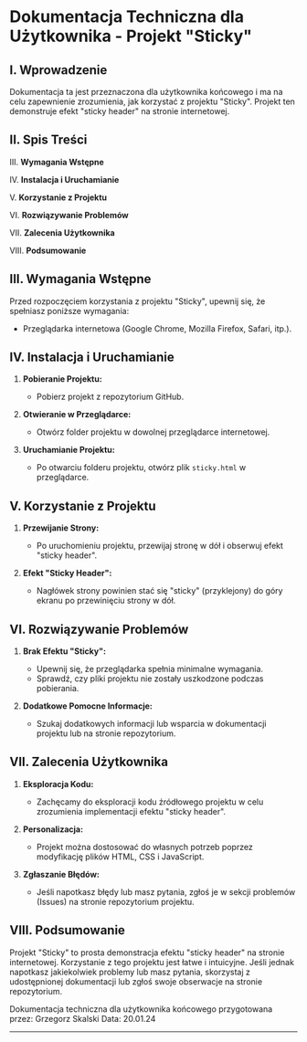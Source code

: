 # Dokumentacja Techniczna dla Użytkownika - Projekt "Sticky"

## I. Wprowadzenie

Dokumentacja ta jest przeznaczona dla użytkownika końcowego i ma na celu zapewnienie zrozumienia, jak korzystać z projektu "Sticky". Projekt ten demonstruje efekt "sticky header" na stronie internetowej.

## II. Spis Treści

III. **Wymagania Wstępne**

IV. **Instalacja i Uruchamianie**

V. **Korzystanie z Projektu**

VI. **Rozwiązywanie Problemów**

VII. **Zalecenia Użytkownika**

VIII. **Podsumowanie**

## III. Wymagania Wstępne

Przed rozpoczęciem korzystania z projektu "Sticky", upewnij się, że spełniasz poniższe wymagania:

- Przeglądarka internetowa (Google Chrome, Mozilla Firefox, Safari, itp.).

## IV. Instalacja i Uruchamianie

1. **Pobieranie Projektu:**
   - Pobierz projekt z repozytorium GitHub.

2. **Otwieranie w Przeglądarce:**
   - Otwórz folder projektu w dowolnej przeglądarce internetowej.

3. **Uruchamianie Projektu:**
   - Po otwarciu folderu projektu, otwórz plik `sticky.html` w przeglądarce.

## V. Korzystanie z Projektu

1. **Przewijanie Strony:**
   - Po uruchomieniu projektu, przewijaj stronę w dół i obserwuj efekt "sticky header".

2. **Efekt "Sticky Header":**
   - Nagłówek strony powinien stać się "sticky" (przyklejony) do góry ekranu po przewinięciu strony w dół.

## VI. Rozwiązywanie Problemów

1. **Brak Efektu "Sticky":**
   - Upewnij się, że przeglądarka spełnia minimalne wymagania.
   - Sprawdź, czy pliki projektu nie zostały uszkodzone podczas pobierania.

2. **Dodatkowe Pomocne Informacje:**
   - Szukaj dodatkowych informacji lub wsparcia w dokumentacji projektu lub na stronie repozytorium.

## VII. Zalecenia Użytkownika

1. **Eksploracja Kodu:**
   - Zachęcamy do eksploracji kodu źródłowego projektu w celu zrozumienia implementacji efektu "sticky header".

2. **Personalizacja:**
   - Projekt można dostosować do własnych potrzeb poprzez modyfikację plików HTML, CSS i JavaScript.

3. **Zgłaszanie Błędów:**
   - Jeśli napotkasz błędy lub masz pytania, zgłoś je w sekcji problemów (Issues) na stronie repozytorium projektu.

## VIII. Podsumowanie

Projekt "Sticky" to prosta demonstracja efektu "sticky header" na stronie internetowej. Korzystanie z tego projektu jest łatwe i intuicyjne. Jeśli jednak napotkasz jakiekolwiek problemy lub masz pytania, skorzystaj z udostępnionej dokumentacji lub zgłoś swoje obserwacje na stronie repozytorium.

Dokumentacja techniczna dla użytkownika końcowego przygotowana przez: Grzegorz Skalski
Data: 20.01.24

---